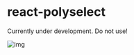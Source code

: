 react-polyselect
================

Currently under development. Do not use!

![img](http://i.imgur.com/bhxpA3Q.gif?1)

